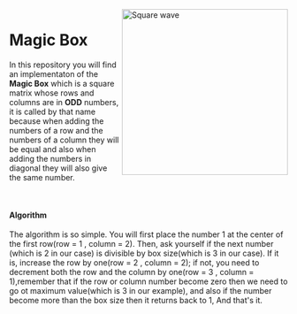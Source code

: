 <html>   
    <img src="https://miro.medium.com/v2/resize:fit:1200/1*KR1fNNw974TBiVymp7UGOQ.png" alt="Square wave" width="300"  align="right">
      <h1>Magic Box </h1>
      <p>In this repository you will find an implementaton of the <b>Magic Box</b> which is a square matrix whose rows and columns are in 
      <b>ODD</b> numbers, it is called by that name because when adding the numbers of a row and the numbers of a column they will be equal
      and also when adding the numbers in diagonal they will also give the same number.</p>
      <br>
      <h4>Algorithm</h4>
      <p>The algorithm is so simple. You will first place the number 1 at the center of the first row(row = 1 , column = 2). Then, ask yourself if the next number (which is 2 in our case) is divisible by box size(which is 3 in our case). If it is, increase the row by one(row = 2 , column = 2); if not, you need to decrement both the row and the column by one(row = 3 , column = 1),remember that if the row or column number become zero then we need to go ot maximum value(which is 3 in our example), and also if the number become more than the box size then it returns back to 1, And that's it.</p>

</html>
